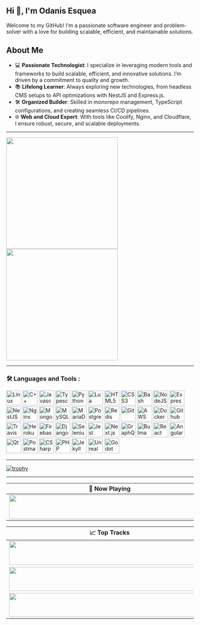 ## Hi 👋, I'm Odanis Esquea

Welcome to my GitHub! I'm a passionate software engineer and problem-solver with a love for building scalable, efficient, and maintainable solutions.  

## About Me  
- 💻 **Passionate Technologist**: I specialize in leveraging modern tools and frameworks to build scalable, efficient, and innovative solutions. I’m driven by a commitment to quality and growth.   
- 📚 **Lifelong Learner**: Always exploring new technologies, from headless CMS setups to API optimizations with NestJS and Express.js.  
- 🛠 **Organized Builder**: Skilled in monorepo management, TypeScript configurations, and creating seamless CI/CD pipelines.  
- 🌐 **Web and Cloud Expert**: With tools like Coolify, Nginx, and Cloudflare, I ensure robust, secure, and scalable deployments.

---

<a href="https://github.com/anuraghazra/github-readme-stats">
  <img height=300 align="center" src="https://github-readme-stats-git-master-odanis-esqueas-projects.vercel.app/api?username=ReiseArnor&theme=radical&show=reviews,discussions_started,discussions_answered,prs_merged,prs_merged_percentage&show_icons=true" />
</a>
<a href="https://github.com/anuraghazra/github-readme-stats">
  <img height=300 align="center" src="https://github-readme-stats-git-master-odanis-esqueas-projects.vercel.app/api/top-langs/?username=ReiseArnor&theme=radical&langs_count=20&layout=compact&card_width=320" />
</a>

---

### :hammer_and_wrench: Languages and Tools :
<div>
  <img src="https://cdn.jsdelivr.net/gh/devicons/devicon@latest/icons/linux/linux-original.svg" width="40" height="40" title="Linux" alt="Linux"/>    
  <img src="https://cdn.jsdelivr.net/gh/devicons/devicon@latest/icons/cplusplus/cplusplus-original.svg" width="40" height="40" title="C++" alt="C++"/>
  <img src="https://cdn.jsdelivr.net/gh/devicons/devicon@latest/icons/javascript/javascript-original.svg" width="40" height="40" title="Javascript" alt="Javascript"/>
  <img src="https://cdn.jsdelivr.net/gh/devicons/devicon@latest/icons/typescript/typescript-original.svg" width="40" height="40" title="Typescript" alt="Typescript"/>
  <img src="https://cdn.jsdelivr.net/gh/devicons/devicon@latest/icons/python/python-original.svg" width="40" height="40" title="Python" alt="Python"/>
  <img src="https://cdn.jsdelivr.net/gh/devicons/devicon@latest/icons/lua/lua-original.svg" width="40" height="40" title="Lua" alt="Lua"/>
  <img src="https://cdn.jsdelivr.net/gh/devicons/devicon@latest/icons/html5/html5-original.svg" width="40" height="40" title="HTML5" alt="HTML5"/>
  <img src="https://cdn.jsdelivr.net/gh/devicons/devicon@latest/icons/css3/css3-original.svg" width="40" height="40" title="CSS3" alt="CSS3"/>
  <img src="https://cdn.jsdelivr.net/gh/devicons/devicon@latest/icons/bash/bash-original.svg" width="40" height="40" title="Bash" alt="Bash"/>
  <img src="https://cdn.jsdelivr.net/gh/devicons/devicon@latest/icons/nodejs/nodejs-original-wordmark.svg" width="40" height="40" title="NodeJS" alt="NodeJS"/>
  <img src="https://cdn.jsdelivr.net/gh/devicons/devicon@latest/icons/express/express-original-wordmark.svg" width="40" height="40" title="ExpressJS" alt="ExpressJS"/>
  <img src="https://cdn.jsdelivr.net/gh/devicons/devicon@latest/icons/nestjs/nestjs-original-wordmark.svg" width="40" height="40" title="NestJS" alt="NestJS"/>
  <img src="https://cdn.jsdelivr.net/gh/devicons/devicon@latest/icons/nginx/nginx-original.svg" width="40" height="40" title="Nginx" alt="Nginx"/>
  <img src="https://cdn.jsdelivr.net/gh/devicons/devicon@latest/icons/mongodb/mongodb-original-wordmark.svg" width="40" height="40" title="MongoDB" alt="MongoDB"/>
  <img src="https://cdn.jsdelivr.net/gh/devicons/devicon@latest/icons/mysql/mysql-original-wordmark.svg" width="40" height="40" title="MySQL" alt="MySQL"/>
  <img src="https://cdn.jsdelivr.net/gh/devicons/devicon@latest/icons/mariadb/mariadb-original-wordmark.svg" width="40" height="40" title="MariaDB" alt="MariaDB"/>
  <img src="https://cdn.jsdelivr.net/gh/devicons/devicon@latest/icons/postgresql/postgresql-original-wordmark.svg" width="40" height="40" title="PostgreSQL" alt="PostgreSQL"/>
  <img src="https://cdn.jsdelivr.net/gh/devicons/devicon@latest/icons/redis/redis-original-wordmark.svg" width="40" height="40" title="Redis" alt="Redis"/>
  <img src="https://cdn.jsdelivr.net/gh/devicons/devicon@latest/icons/git/git-original.svg" width="40" height="40" title="Git" alt="Git"/>
  <img src="https://cdn.jsdelivr.net/gh/devicons/devicon@latest/icons/amazonwebservices/amazonwebservices-original-wordmark.svg" width="40" height="40" title="AWS" alt="AWS"/>
  <img src="https://cdn.jsdelivr.net/gh/devicons/devicon@latest/icons/docker/docker-original-wordmark.svg" width="40" height="40" title="Docker" alt="Docker"/>
  <img src="https://cdn.jsdelivr.net/gh/devicons/devicon@latest/icons/githubactions/githubactions-original.svg" width="40" height="40" title="Github Actions" alt="Github Actions"/>     
  <img src="https://cdn.jsdelivr.net/gh/devicons/devicon@latest/icons/travis/travis-original-wordmark.svg" width="40" height="40" title="TravisCI" alt="TravisCI"/>
  <img src="https://cdn.jsdelivr.net/gh/devicons/devicon@latest/icons/heroku/heroku-plain-wordmark.svg" width="40" height="40" title="Heroku" alt="Heroku"/>
  <img src="https://cdn.jsdelivr.net/gh/devicons/devicon@latest/icons/firebase/firebase-original.svg" width="40" height="40" title="Firebase" alt="Firebase"/>
  <img src="https://cdn.jsdelivr.net/gh/devicons/devicon@latest/icons/django/django-plain-wordmark.svg" width="40" height="40" title="Django" alt="Django"/>
  <img src="https://cdn.jsdelivr.net/gh/devicons/devicon@latest/icons/selenium/selenium-original.svg" width="40" height="40" title="Selenium" alt="Selenium"/>
  <img src="https://cdn.jsdelivr.net/gh/devicons/devicon@latest/icons/jest/jest-plain.svg" width="40" height="40" title="Jest" alt="Jest"/>
  <img src="https://cdn.jsdelivr.net/gh/devicons/devicon@latest/icons/nextjs/nextjs-original-wordmark.svg" width="40" height="40" title="Next.js" alt="Next.js"/>
  <img src="https://cdn.jsdelivr.net/gh/devicons/devicon@latest/icons/graphql/graphql-plain.svg" width="40" height="40" title="GraphQL" alt="GraphQL"/>
  <img src="https://cdn.jsdelivr.net/gh/devicons/devicon@latest/icons/bulma/bulma-plain.svg" width="40" height="40" title="Bulma" alt="Bulma"/>
  <img src="https://cdn.jsdelivr.net/gh/devicons/devicon@latest/icons/react/react-original.svg" width="40" height="40" title="React" alt="React"/>
  <img src="https://cdn.jsdelivr.net/gh/devicons/devicon@latest/icons/angular/angular-original.svg" width="40" height="40" title="Angular" alt="Angular"/>
  <img src="https://cdn.jsdelivr.net/gh/devicons/devicon@latest/icons/qt/qt-original.svg" width="40" height="40" title="Qt" alt="Qt"/>
  <img src="https://cdn.jsdelivr.net/gh/devicons/devicon@latest/icons/postman/postman-original.svg" width="40" height="40" title="Postman" alt="Postman"/>
  <img src="https://cdn.jsdelivr.net/gh/devicons/devicon@latest/icons/csharp/csharp-original.svg" width="40" height="40" title="CSharp" alt="CSharp"/>
  <img src="https://cdn.jsdelivr.net/gh/devicons/devicon@latest/icons/php/php-original.svg" width="40" height="40" title="PHP" alt="PHP"/>
  <img src="https://cdn.jsdelivr.net/gh/devicons/devicon@latest/icons/jekyll/jekyll-original.svg" width="40" height="40" title="Jekyll" alt="Jekyll"/>
  <img src="https://cdn.jsdelivr.net/gh/devicons/devicon@latest/icons/unrealengine/unrealengine-original.svg" width="40" height="40" title="Unreal Engine" alt="Unreal Engine"/>
  <img src="https://cdn.jsdelivr.net/gh/devicons/devicon@latest/icons/godot/godot-original-wordmark.svg" width="40" height="40" title="Godot" alt="Godot"/>
</div>

---

[![trophy](https://github-profile-trophy.vercel.app/?username=ReiseArnor&theme=radical)](https://github.com/ryo-ma/github-profile-trophy)

---

| 🎵 Now Playing                                                                                                                    |
| ------------------------------------------------------------------------------------------------------------------------------ |
| <a href="https://natemoo-re-git-master-odanis-esqueas-projects.vercel.app/now-playing?open"><img src="https://natemoo-re-git-master-odanis-esqueas-projects.vercel.app/now-playing" width="540" height="64"></a> |


<table>
  <thead>
    <tr>
      <th>📈 Top Tracks</th>
    </tr>
  </thead>
  <tbody>
    <tr>
      <td><a href="https://natemoo-re-git-master-odanis-esqueas-projects.vercel.app/top-tracks?i=1&open"><img src="https://natemoo-re-git-master-odanis-esqueas-projects.vercel.app/top-tracks?i=1" width="540" height="64"></a></td>
    </tr>
    <tr></tr> <!-- hide gray row -->
    <tr>
      <td><a href="https://natemoo-re-git-master-odanis-esqueas-projects.vercel.app/top-tracks?i=2&open"><img src="https://natemoo-re-git-master-odanis-esqueas-projects.vercel.app/top-tracks?i=2" width="540" height="64"></a></td>
    </tr>
    <tr></tr> <!-- hide gray row -->
    <tr>
      <td><a href="https://natemoo-re-git-master-odanis-esqueas-projects.vercel.app/top-tracks?i=3&open"><img src="https://natemoo-re-git-master-odanis-esqueas-projects.vercel.app/top-tracks?i=3" width="540" height="64"></a></td>
    </tr>
  </tbody>
</table>

<!--
**ReiseArnor/ReiseArnor** is a ✨ _special_ ✨ repository because its `README.md` (this file) appears on your GitHub profile.

Here are some ideas to get you started:

- 🔭 I’m currently working on ...
- 🌱 I’m currently learning ...
- 👯 I’m looking to collaborate on ...
- 🤔 I’m looking for help with ...
- 💬 Ask me about ...
- 📫 How to reach me: ...
- 😄 Pronouns: ...
- ⚡ Fun fact: ...
-->
